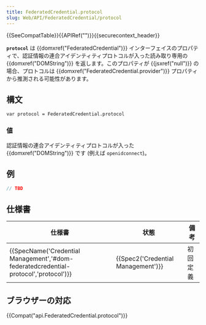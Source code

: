```yaml
---
title: FederatedCredential.protocol
slug: Web/API/FederatedCredential/protocol
---
```


{{SeeCompatTable}}{{APIRef("")}}{{securecontext_header}}

**`protocol`** は {{domxref("FederatedCredential")}} インターフェイスのプロパティで、認証情報の連合アイデンティティプロトコルが入った読み取り専用の {{domxref("DOMString")}} を返します。このプロパティが {{jsxref("null")}} の場合、プロトコルは {{domxref("FederatedCredential.provider")}} プロパティから推測される可能性があります。

## 構文

```
var protocol = FederatedCredential.protocol
```

### 値

認証情報の連合アイデンティティプロトコルが入った {{domxref("DOMString")}} です (例えば `openidconnect`)。

## 例

```js
// TBD
```

## 仕様書

| 仕様書                                                                                                           | 状態                                         | 備考     |
| ---------------------------------------------------------------------------------------------------------------- | -------------------------------------------- | -------- |
| {{SpecName('Credential Management','#dom-federatedcredential-protocol','protocol')}} | {{Spec2('Credential Management')}} | 初回定義 |

## ブラウザーの対応

{{Compat("api.FederatedCredential.protocol")}}
